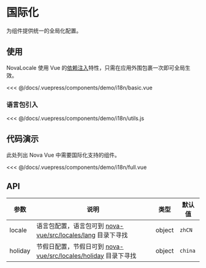 # 国际化

为组件提供统一的全局化配置。

## 使用

NovaLocale 使用 Vue 的[依赖注入](https://cn.vuejs.org/v2/guide/components-edge-cases.html#%E4%BE%9D%E8%B5%96%E6%B3%A8%E5%85%A5)特性，只需在应用外围包裹一次即可全局生效。

<<< @/docs/.vuepress/components/demo/i18n/basic.vue

### 语言包引入

<<< @/docs/.vuepress/components/demo/i18n/utils.js

## 代码演示

此处列出 Nova Vue 中需要国际化支持的组件。

<demo-i18n-full/>

<<< @/docs/.vuepress/components/demo/i18n/full.vue

## API

| 参数    | 说明                                                                                                                                  | 类型   | 默认值  |
| ------- | ------------------------------------------------------------------------------------------------------------------------------------- | ------ | ------- |
| locale  | 语言包配置，语言包可到 [nova-vue/src/locales/lang](https://github.com/LVMM-PC/nova-vue/tree/master/src/locales/lang) 目录下寻找       | object | `zhCN`  |
| holiday | 节假日配置，节假日可到 [nova-vue/src/locales/holiday](https://github.com/LVMM-PC/nova-vue/tree/master/src/locales/holiday) 目录下寻找 | object | `china` |

